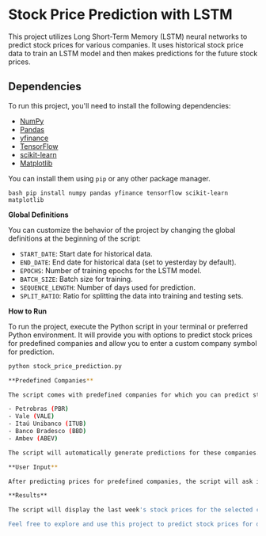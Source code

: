 # Stock Price Prediction with LSTM

This project utilizes Long Short-Term Memory (LSTM) neural networks to predict stock prices for various companies. It uses historical stock price data to train an LSTM model and then makes predictions for the future stock prices.

## Dependencies
To run this project, you'll need to install the following dependencies:

- [NumPy](https://numpy.org/)
- [Pandas](https://pandas.pydata.org/)
- [yfinance](https://pypi.org/project/yfinance/)
- [TensorFlow](https://www.tensorflow.org/)
- [scikit-learn](https://scikit-learn.org/stable/)
- [Matplotlib](https://matplotlib.org/)

You can install them using `pip` or any other package manager.

```bash pip install numpy pandas yfinance tensorflow scikit-learn matplotlib```

**Global Definitions**

You can customize the behavior of the project by changing the global definitions at the beginning of the script:

- `START_DATE`: Start date for historical data.
- `END_DATE`: End date for historical data (set to yesterday by default).
- `EPOCHS`: Number of training epochs for the LSTM model.
- `BATCH_SIZE`: Batch size for training.
- `SEQUENCE_LENGTH`: Number of days used for prediction.
- `SPLIT_RATIO`: Ratio for splitting the data into training and testing sets.

**How to Run**

To run the project, execute the Python script in your terminal or preferred Python environment. It will provide you with options to predict stock prices for predefined companies and allow you to enter a custom company symbol for prediction.

```bash
python stock_price_prediction.py

**Predefined Companies**

The script comes with predefined companies for which you can predict stock prices. These companies include:

- Petrobras (PBR)
- Vale (VALE)
- Itaú Unibanco (ITUB)
- Banco Bradesco (BBD)
- Ambev (ABEV)

The script will automatically generate predictions for these companies.

**User Input**

After predicting prices for predefined companies, the script will ask if you would like to predict prices for an additional company. You can enter the company name and stock symbol, and the script will provide predictions for that company as well.

**Results**

The script will display the last week's stock prices for the selected company, make predictions for the next 7 days, calculate the Root Mean Squared Error (RMSE) for the predictions, and visualize the predicted vs. actual stock prices in a graph.

Feel free to explore and use this project to predict stock prices for different companies of interest.
